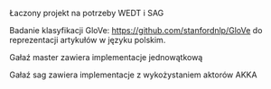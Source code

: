 Łaczony projekt na potrzeby WEDT i SAG

Badanie klasyfikacji GloVe: https://github.com/stanfordnlp/GloVe
do reprezentacji artykułów w języku polskim.

Gałaź master zawiera implementacje jednowątkową

Gałaź sag zawiera implementacje z wykożystaniem aktorów AKKA
